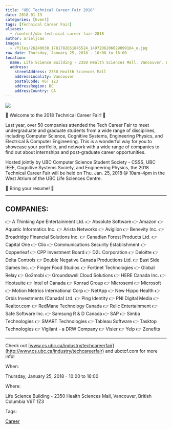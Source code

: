 ```yaml
---
title: "UBC Technical Career Fair 2018"
date: 2018-01-13
categories: [Event]
tags: [Technical Career Fair]
aliases:
  - /content/ubc-technical-career-fair-2018
author: arieljcao
images:
  - /files/26240038_1781782651845524_1497206206029099164_o.jpg
raw_date: Thursday, January 25, 2018 - 10:00 to 16:00
location:
  name: Life Science Building - 2350 Health Sciences Mall, Vancouver, British Columbia V6T 1Z3
  address:
    streetAddress: 2350 Health Sciences Mall
    addressLocality: Vancouver
    postalCode: V6T 1Z3
    addressRegion: BC
    addressCountry: CA
---
```


![](/files/26240038_1781782651845524_1497206206029099164_o.jpg)

🎉 Welcome to the 2018 Technical Career Fair! 🎉

Last year, over 50 companies attended the Tech Career Fair to meet undergraduate and graduate students from a wide range of disciplines, including Computer Science, Cognitive Systems, Engineering Physics, and Electrical & Computer Engineering. This is a wonderful way for you to showcase your portfolio, and network with a wide range of companies to find out about internships and post-graduate career opportunities.

Hosted jointly by UBC Computer Science Student Society - CSSS, UBC IEEE, Cognitive Systems Society, and Engineering Physics, the 2018 Technical Career Fair will be held on Thu. Jan. 25, 2018 @ 10am-4pm in the West Atrium of the UBC Life Sciences Centre.

📩 Bring your resume! 📩

***

COMPANIES:
----------

👉 A Thinking Ape Entertainment Ltd.
👉 Absolute Software
👉 Amazon
👉 Aquatic Informatics Inc.
👉 Arista Networks
👉 Avigilon
👉 Benevity Inc.
👉 Broadridge Financial Solutions Inc.
👉 Canadian Forest Products Ltd.
👉 Capital One
👉 Clio
👉 Communications Security Establishment
👉 Copperleaf
👉 CPP Investment Board
👉 D2L Corporation
👉 Deloitte
👉 Delta Controls
👉 Double Negative Canada Productions Ltd.
👉 East Side Games Inc.
👉 Finger Food Studios
👉 Fortinet Technologies
👉 Global Relay
👉 Go2mobi
👉 Groundswell Cloud Solutions
👉 HERE Canada Inc.
👉 Hootsuite
👉 Intel of Canada
👉 Konrad Group
👉 Microsemi
👉 Microsoft
👉 Motion Metrics International Corp
👉 NetApp
👉 New Hippo Health
👉 Orbis Investments (Canada) Ltd.
👉 Ping Identity
👉 PNI Digital Media
👉 Realtor.com
👉 RedMane Technology Canada
👉 Relic Entertainment
👉 Safe Software Inc.
👉 Samsung R &amp; D Canada
👉 SAP
👉 Simba Technologies
👉 SMART Technologies
👉 Tableau Software
👉 Tasktop Technologies
👉 Vigilant - a DRW Company
👉 Visier
👉 Yelp
👉 Zenefits

***

Check out [www.cs.ubc.ca/industry/techcareerfair](http://www.cs.ubc.ca/industry/techcareerfair) and ubctcf.com for more info!

When: 

Thursday, January 25, 2018 - 10:00 to 16:00

Where: 

Life Science Building - 2350 Health Sciences Mall, Vancouver, British Columbia V6T 1Z3

Tags: 

[Career](/career)
